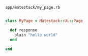 `app/matestack/my_page.rb`

```ruby

class MyPage < Matestack::Ui::Page

  def response
    plain "hello world"
  end

end

```
